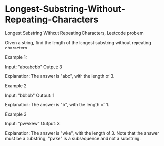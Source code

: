 # Longest-Substring-Without-Repeating-Characters
Longest Substring Without Repeating Characters, Leetcode problem

Given a string, find the length of the longest substring without repeating characters.

Example 1:

Input: "abcabcbb"
Output: 3 

Explanation: The answer is "abc", with the length of 3. 

Example 2:

Input: "bbbbb"
Output: 1

Explanation: The answer is "b", with the length of 1.

Example 3:

Input: "pwwkew"
Output: 3

Explanation: The answer is "wke", with the length of 3. 
             Note that the answer must be a substring, "pwke" is a subsequence and not a substring.
